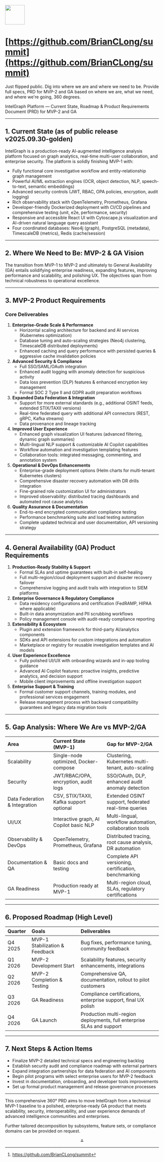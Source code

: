 <img src="https://r2cdn.perplexity.ai/pplx-full-logo-primary-dark%402x.png" style="height:64px;margin-right:32px"/>

# [https://github.com/BrianCLong/summit](https://github.com/BrianCLong/summit)

Just flipped public. Dig into where we are and where we need to be. Provide full specs, PRD for MVP-2 and GA based on where we are, what we need, and where we're going, 360 degrees.

IntelGraph Platform — Current State, Roadmap \& Product Requirements Document (PRD) for MVP-2 and GA

***

## 1. Current State (as of public release v2025.09.30-golden)

IntelGraph is a production-ready AI-augmented intelligence analysis platform focused on graph analytics, real-time multi-user collaboration, and enterprise security. The platform is solidly finishing MVP-1 with:

- Fully functional core investigative workflow and entity-relationship graph management
- Powerful AI/ML extraction engines (OCR, object detection, NLP, speech-to-text, semantic embeddings)
- Advanced security controls (JWT, RBAC, OPA policies, encryption, audit logging)
- Rich observability stack with OpenTelemetry, Prometheus, Grafana
- Developer-friendly Dockerized deployment with CI/CD pipelines and comprehensive testing (unit, e2e, performance, security)
- Responsive and accessible React UI with Cytoscape.js visualization and AI-driven natural language query assistant
- Four coordinated databases: Neo4j (graph), PostgreSQL (metadata), TimescaleDB (metrics), Redis (cache/session)

***

## 2. Where We Need to Be: MVP-2 \& GA Vision

The transition from MVP-1 to MVP-2 and ultimately to General Availability (GA) entails solidifying enterprise readiness, expanding features, improving performance and scalability, and polishing UX. The objectives span from technical robustness to operational excellence.

***

## 3. MVP-2 Product Requirements

### Core Deliverables

1. **Enterprise-Grade Scale \& Performance**
    - Horizontal scaling architecture for backend and AI services (Kubernetes optimization)
    - Database tuning and auto-scaling strategies (Neo4j clustering, TimescaleDB distributed deployments)
    - Enhanced caching and query performance with persisted queries \& aggressive cache invalidation policies
2. **Advanced Security \& Compliance**
    - Full SSO/SAML/OAuth integration
    - Enhanced audit logging with anomaly detection for suspicious activity
    - Data loss prevention (DLP) features \& enhanced encryption key management
    - Formal SOC 2 Type II and GDPR audit preparation workflows
3. **Expanded Data Federation \& Integration**
    - Support for more external standards (e.g., additional OSINT feeds, extended STIX/TAXII versions)
    - Real-time federated query with additional API connectors (REST, gRPC, Kafka streams)
    - Data provenance and lineage tracking
4. **Improved User Experience**
    - Enhanced graph visualization UI features (advanced filtering, dynamic graph summaries)
    - Multi-lingual NLP support \& customizable AI Copilot capabilities
    - Workflow automation and investigation templating features
    - Collaboration tools: integrated messaging, commenting, and annotation system
5. **Operational \& DevOps Enhancements**
    - Enterprise-grade deployment options (Helm charts for multi-tenant Kubernetes clusters)
    - Comprehensive disaster recovery automation with DR drills integration
    - Fine-grained role customization UI for administrators
    - Improved observability: distributed tracing dashboards and automated root cause analytics
6. **Quality Assurance \& Documentation**
    - End-to-end encrypted communication compliance testing
    - Performance benchmarking suite and load testing automation
    - Complete updated technical and user documentation, API versioning strategy

***

## 4. General Availability (GA) Product Requirements

1. **Production-Ready Stability \& Support**
    - Formal SLAs and uptime guarantees with built-in self-healing
    - Full multi-region/cloud deployment support and disaster recovery failover
    - Comprehensive logging and audit trails with integration to SIEM platforms
2. **Enterprise Governance \& Regulatory Compliance**
    - Data residency configurations and certification (FedRAMP, HIPAA where applicable)
    - Built-in data anonymization and PII scrubbing workflows
    - Policy management console with audit-ready compliance reporting
3. **Extensibility \& Ecosystem**
    - Plugin and extension framework for third-party AI/analytics components
    - SDKs and API extensions for custom integrations and automation
    - Marketplace or registry for reusable investigation templates and AI models
4. **User Experience Excellence**
    - Fully polished UI/UX with onboarding wizards and in-app tooling guidance
    - Advanced AI Copilot features: proactive insights, predictive analytics, and decision support
    - Mobile client improvements and offline investigation support
5. **Enterprise Support \& Training**
    - Formal customer support channels, training modules, and professional services engagement
    - Release management process with backward compatibility guarantees and legacy data migration tools

***

## 5. Gap Analysis: Where We Are vs MVP-2/GA

| Area | Current State (MVP-1) | Gap for MVP-2/GA |
| :-- | :-- | :-- |
| Scalability | Single-node optimized, Docker-compose | Clustering, Kubernetes multi-tenant, auto-scaling |
| Security | JWT/RBAC/OPA, encryption, audit logs | SSO/OAuth, DLP, enhanced audit anomaly detection |
| Data Federation \& Integration | CSV, STIX/TAXII, Kafka support optional | Extended OSINT support, federated real-time queries |
| UI/UX | Interactive graph, AI Copilot basic NLP | Multi-lingual, workflow automation, collaboration tools |
| Observability \& DevOps | OpenTelemetry, Prometheus, Grafana | Distributed tracing, root cause analysis, DR automation |
| Documentation \& QA | Basic docs and testing | Complete API versioning, certification, benchmarking |
| GA Readiness | Production ready at MVP-1 | Multi-region cloud, SLAs, regulatory certifications |


***

## 6. Proposed Roadmap (High Level)

| Quarter | Goals | Deliverables |
| :-- | :-- | :-- |
| Q4 2025 | MVP-1 Stabilization \& Feedback | Bug fixes, performance tuning, community feedback |
| Q1 2026 | MVP-2 Development Start | Scalability features, security enhancements, integrations |
| Q2 2026 | MVP-2 Completion \& Testing | Comprehensive QA, documentation, rollout to pilot customers |
| Q3 2026 | GA Readiness | Compliance certifications, enterprise support, final UX polish |
| Q4 2026 | GA Launch | Production multi-region deployments, full enterprise SLAs and support |


***

## 7. Next Steps \& Action Items

- Finalize MVP-2 detailed technical specs and engineering backlog
- Establish security audit and compliance roadmap with external partners
- Expand integration partnerships for data federation and AI components
- Begin pilot programs with select enterprise users for MVP-2 feedback
- Invest in documentation, onboarding, and developer tools improvements
- Set up formal product management and release governance processes

***

This comprehensive 360° PRD aims to move IntelGraph from a technical MVP-1 baseline to a polished, enterprise-ready GA product that meets scalability, security, interoperability, and user experience demands of advanced intelligence communities and enterprises.

Further tailored decomposition by subsystems, feature sets, or compliance domains can be provided on request.
<span style="display:none">[^1]</span>

<div align="center">⁂</div>

[^1]: https://github.com/BrianCLong/summit

